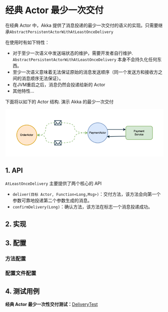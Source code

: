 # 经典 Actor 最少一次交付

在经典 Actor 中，Akka 提供了消息投递的最少一次交付的语义的实现。只需要继承`AbstractPersistentActorWithAtLeastOnceDelivery`

在使用时有如下特性：
- 对于至少一次语义中发送端状态的维护，需要开发者自行维护. `AbstractPersistentActorWithAtLeastOnceDelivery` 本身不会持久化任何东西。
- 至少一次语义意味着无法保证原始的消息发送顺序（同一个发送方和接收方之间的消息顺序无法保证）。
- 在JVM重启之后，消息仍然会投递给新的 Actor
- 其他特性...

下面将以如下的 Actor 结构. 演示 Akka 的最少一次交付

![经典交付](/img/classic_delivery.png)


## 1. API

`AtLeastOnceDelivery` 主要提供了两个核心的 API
- `deliver(目标 Actor, Function<Long,Msg>)`：交付方法，该方法会向第一个参数可靠地投递第二个参数生成的消息。
- `confirmDelivery(Long)`：确认方法，该方法在标志一个消息投递成功。

## 2. 实现


## 3. 配置

### 方法配置

### 配置文件配置

## 4. 测试用例

**经典 Actor 最少一次性交付测试：**[DeliveryTest](/src/test/java/com/iquantex/phoenix/typedactor/guide/reliability/classic/DeliveryTest.java)






